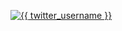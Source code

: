 <p align="{{ alignment }}">
 <a href="https://twitter.com/{{ twitter_username }}" target="blank">
   <img src="https://img.shields.io/twitter/follow/{{ twitter_username }}?logo=twitter&style=for-the-badge" alt="{{ twitter_username }}" />
 </a>
</p>
